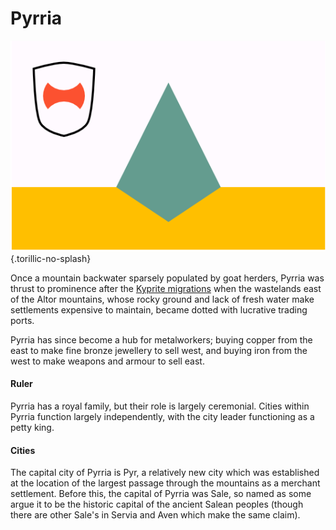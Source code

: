 # Pyrria
![Flag of Pyrria](pyrria_flag.png){.torillic-no-splash}

Once a mountain backwater sparsely populated by goat herders, Pyrria was thrust to prominence after the [Kyprite migrations](/timeline.md#kyprite-migrations) when the wastelands east of the Altor mountains, whose rocky ground and lack of fresh water make settlements expensive to maintain, became dotted with lucrative trading ports. 

Pyrria has since become a hub for metalworkers; buying copper from the east to make fine bronze jewellery to sell west, and buying iron from the west to make weapons and armour to sell east.

#### Ruler
Pyrria has a royal family, but their role is largely ceremonial. Cities within Pyrria function largely independently, with the city leader functioning as a petty king.

#### Cities

The capital city of Pyrria is Pyr, a relatively new city which was established at the location of the largest passage through the mountains as a merchant settlement. Before this, the capital of Pyrria was Sale, so named as some argue it to be the historic capital of the ancient Salean peoples (though there are other Sale's in Servia and Aven which make the same claim). 